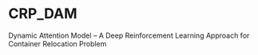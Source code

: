 # CRP_DAM
Dynamic Attention Model – A Deep Reinforcement Learning Approach for Container Relocation Problem
